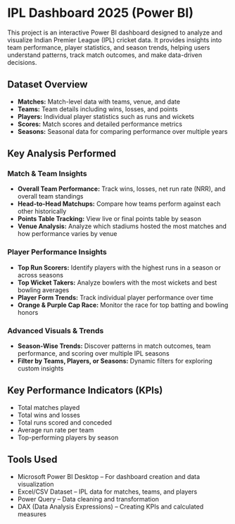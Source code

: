 <!DOCTYPE html>
<html lang="en">
<head>
  <meta charset="UTF-8">
  <meta name="viewport" content="width=device-width, initial-scale=1.0">
  <meta name="description" content="IPL Dashboard 2025 using Power BI: team performance, player stats, seasonal trends, and interactive visualizations.">

</head>
<body>
  <h1>IPL Dashboard 2025 (Power BI)</h1>

  <p>This project is an interactive Power BI dashboard designed to analyze and visualize Indian Premier League (IPL) cricket data. It provides insights into team performance, player statistics, and season trends, helping users understand patterns, track match outcomes, and make data-driven decisions.</p>

  <h2>Dataset Overview</h2>
  <ul>
    <li><strong>Matches:</strong> Match-level data with teams, venue, and date</li>
    <li><strong>Teams:</strong> Team details including wins, losses, and points</li>
    <li><strong>Players:</strong> Individual player statistics such as runs and wickets</li>
    <li><strong>Scores:</strong> Match scores and detailed performance metrics</li>
    <li><strong>Seasons:</strong> Seasonal data for comparing performance over multiple years</li>
  </ul>

  <h2>Key Analysis Performed</h2>
  
  <h3>Match & Team Insights</h3>
  <ul>
    <li><strong>Overall Team Performance:</strong> Track wins, losses, net run rate (NRR), and overall team standings</li>
    <li><strong>Head-to-Head Matchups:</strong> Compare how teams perform against each other historically</li>
    <li><strong>Points Table Tracking:</strong> View live or final points table by season</li>
    <li><strong>Venue Analysis:</strong> Analyze which stadiums hosted the most matches and how performance varies by venue</li>
  </ul>

  <h3>Player Performance Insights</h3>
  <ul>
    <li><strong>Top Run Scorers:</strong> Identify players with the highest runs in a season or across seasons</li>
    <li><strong>Top Wicket Takers:</strong> Analyze bowlers with the most wickets and best bowling averages</li>
    <li><strong>Player Form Trends:</strong> Track individual player performance over time</li>
    <li><strong>Orange & Purple Cap Race:</strong> Monitor the race for top batting and bowling honors</li>
  </ul>

  <h3>Advanced Visuals & Trends</h3>
  <ul>
    <li><strong>Season-Wise Trends:</strong> Discover patterns in match outcomes, team performance, and scoring over multiple IPL seasons</li>
    <li><strong>Filter by Teams, Players, or Seasons:</strong> Dynamic filters for exploring custom insights</li>
  </ul>

  <h2>Key Performance Indicators (KPIs)</h2>
  <ul>
    <li>Total matches played</li>
    <li>Total wins and losses</li>
    <li>Total runs scored and conceded</li>
    <li>Average run rate per team</li>
    <li>Top-performing players by season</li>
  </ul>

  <h2>Tools Used</h2>
  <ul>
    <li>Microsoft Power BI Desktop – For dashboard creation and data visualization</li>
    <li>Excel/CSV Dataset – IPL data for matches, teams, and players</li>
    <li>Power Query – Data cleaning and transformation</li>
    <li>DAX (Data Analysis Expressions) – Creating KPIs and calculated measures</li>
  </ul>

</body>
</html>
